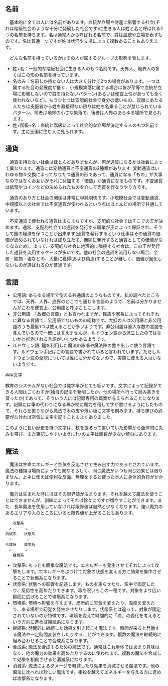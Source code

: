 名前
----------

　基本的に全ての人には名前があります。血統が立場や財産に影響する社会(それは階級社会のような十分に発展した社会です)に生きる人は姓と名と呼ばれる2つの名前を持ちます。名は通常人から呼ばれる名前で、姓は血統や立場を表すものです。名は普通一つですが姓は状況や立場によって複数あることもありえます。

　どんな名前を持っているかはその人が属するグループの形態を表します。

- 姓+名：一般的な階級社会に生きる人のもつ名前です。天界人、地界人の多くはこの形の名前を持っています。
- 名のみ：名前しか持たない人は大きく分けて2つの場合があります。一つは属する社会の発展度が低く、小規模集落に属する場合は皆が平等で血統が立場に影響しないので姓を持たないパターン(あるいは便宜上性があっても全く使われないなど)。もうひとつは支配的社会で身分の低いもの、奴隷にあたる人たちは支配者から姓を直接得ない限りは姓を名乗ることが禁じられているパターン。前者は地界の小さな集落で、後者は人界のあらゆる場所で見られます。
- 姓+階級+名：血統と階級によって社会的な立場が決定する人のもつ名前です。主に王国に住む人に見られます。

通貨
---------

　通貨を持たない社会はほとんどありませんが、何が通貨になるかは社会によって異なります。通貨には変動通貨と不変通貨の2種類があります: 変動通貨はいわゆる物々交換によってなりたつ通貨の形であって、通貨になる「もの」が大事なのではなくお互いがそれに付加する「価値」が通貨になるものです。不変通貨は紙幣やコインなどの決められたものを介して売買を行なうやり方です。

　通貨のあり方と社会の関係は非常に単純明快です。小規模社会では変動通貨、中規模以上の社会では不変通貨が使われるという点はほとんどの場所で共通しています。

　不変通貨で使われる通貨はまちまちですが、支配的な社会ではそこでの王が決めます。通常、支配的社会では通貨を発行する職業が王によって保証され、そうして国の経済を保つことが出来ます(通貨を発行するという仕事はその通貨の価値が認められていなければ成り立たず、無闇に発行すると通貨としての価値がなくなるため)。よって、支配的な社会に地理的に隣接する社会は、この王が発行した通貨を流用するケースが多いです。他の社会の通貨を流用しない場合、金属・鉱物・塩などの、大量に獲得(および偽造)することが難しく、価値が風化しないものが選ばれるのが普通です。

言語
---------

- 公用語: あらゆる場所で使える共通語のようなものです。私の調べたところでは、天界、人界、底界のどこでも通じる言語のようで、名前は分かりませんがこれを便宜上、公用語と呼ぶことにします。
- 非公用語: 「故郷の言葉」とも言われますが、民族や家系によってそれぞれに異なる言語で、公用語でないものの総称です。大抵の人は公用語と非公用語のうち最低1つは使えることが多いようです。非公用語は膨大な数の言語を含んでいるので一概には言えませんが、ルドウェン語から派生したのではないかと推測される言語がいくつかあるようです。
- ルドウェン語: 鍵を利用した魔法の詠唱や魔法陣の書き出しに使う言語です。ルドウェン手記はこの言語で書かれていると言われています。ただしルドウェン語の全貌については誰にも分からないので、実際に使える人はいないようです。

###文字

教育のシステムがない社会では識字率がとても低いです。文字によって記録ができる人間はごくわずか(独自の記法を発明したか、他の場所へ行って読み書きを習ったか)であって、そういう人には記録専用の職業が与えられることになります。記録には筆の代わりになる棒か杖に魔力を宿して字が書けるようにしたもので、それらを振りながら魔法で木の皮や薄い板に文字を刻みます。持ち運びの必要がなければ空気に文字を記すこともよくありました。

このように長い歴史を持つ文字は、杖を振るって書いていた影響から全体的に丸みを帯び、また筆記しやすいように1つの文字は画数が少ない傾向にあります。


魔法
--------

　魔法は生命エネルギーと空気を反応させて生み出す力であるとされています。魔法の種類は場所によっても異なるらしく、同じ魔法がいつも同じ効果とは限りません。上手に使えば便利な反面、無理をすると使った本人に身体的負荷がかかります。

　魔力は生まれた時にほぼその限界値が決まります。それを越えて魔法を使うことはできませんが、訓練によってそれは徐々にですが増やすことができます。また、長年魔法を使用していなければ限界値は自然と少なくなります。強い魔力のあるエリアや人のところにいると限界値が上がることもあります。

```
　　攻撃系
　↗  　　 ↘
消滅系　　状態系
　↑　　　  ↓
合成系　　環境系
　↖ 　　  ↙
　　継続系
```

- 攻撃系: もっとも簡単な魔法です。エネルギーを発生させてそれによって攻撃をします。エネルギーをぶつけて対象の状態を変える方に効果を集中させることで状態系になります。
- 状態系: 状態への影響を記述します。ものを凍らせたり、空中で固定したり、反応性を高めたりできます。毒や呪いもこの一種です。対象をより広い範囲に広げることで環境系になります。
- 環境系: 環境へ影響を与えます。局所的に天気を変えたり、温度を変えたり、ある場所で幻覚を発生させたりします。状態系とは違って、対象が固定されていないのが特徴です。環境を変えて時間的に「次」の変化を考えるという方向に進めば継続系になります。
- 継続系: 時間的に継続した効果を引き起こす魔法です。時間が来ると発動する魔法や一定時間変装をしたりすることができます。複数の魔法を継続的に組み合わせることで合成系になります。
- 合成系: 魔法を合成するための魔法です。通常はこれ単体ではあまり意味はなく、他の魔力の効果を高めたりするのに使われます。複数の魔法を合成して効果を相殺させると消滅系になります。
- 消滅系: 魔法によるダメージを軽減したり効果を消滅させる魔法です。他の魔法に比べれば珍しい魔法です。相殺を越えてエネルギーを与える方に進めば攻撃系になります。
